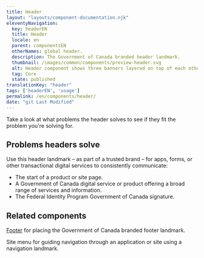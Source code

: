 ```yaml
---
title: Header
layout: "layouts/component-documentation.njk"
eleventyNavigation:
  key: headerEN
  title: Header
  locale: en
  parent: componentsEN
  otherNames: global header.
  description: The Government of Canada branded header landmark.
  thumbnail: /images/common/components/preview-header.svg
  alt: Header component shows three banners layered on top of each other where the first one, the phase banner a dark blue box with white outlined box representing the phase of the site followed by a light blue box representing text explaining the phase. The second banner shows the federal identity composed of the Canada flag with boxes representing the text, followed by a grey box underlined in blue representing the language toggle. The last banner shows the site menu displayed by a large grey box, that has a dark blue box and 2 grey boxes representing the menu links.
  tag: Core
  state: published
translationKey: "header"
tags: ['headerEN', 'usage']
permalink: /en/components/header/
date: "git Last Modified"
---
```


Take a look at what problems the header solves to see if they fit the problem you're solving for.

## Problems headers solve

Use this header landmark – as part of a trusted brand – for apps, forms, or other transactional digital services to consistently communicate:

- The start of a product or site page.
- A Government of Canada digital service or product offering a broad range of services and information.
- The Federal Identity Program Government of Canada signature.

<article class="bg-full-width bg-primary text-light pt-500 pb-400 my-500">
  <h2 class="mt-0 mb-400">Related components</h2>

  <a href="{{ links.footer }}" class="link-light">Footer</a> for placing the Government of Canada branded footer landmark.

  Site menu for guiding navigation through an application or site using a navigation landmark.
</article>
